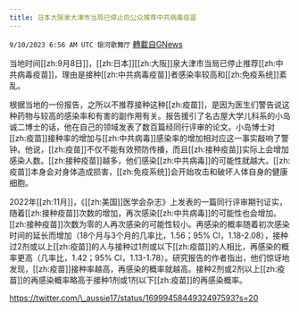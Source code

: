 ```yaml
---
title: 日本大阪泉大津市当局已停止向公众推荐中共病毒疫苗
---
```

`9/10/2023 6:56 AM UTC 银河歌舞厅` [轉載自GNews](https://gnews.org/articles/1670185)

当地时间[[zh:9月8日]]，[[zh:日本]][[zh:大阪]]泉大津市当局已停止推荐[[zh:中共病毒疫苗]]，理由是接种[[zh:中共病毒疫苗]]者感染率较高和[[zh:免疫系统]]紊乱。

根据当地的一份报告，之所以不推荐接种这种[[zh:疫苗]]，是因为医生们警告说这种药物与较高的感染率和有害的副作用有关。报告援引了名古屋大学儿科系的小岛诚二博士的话，他在自己的领域发表了数百篇经同行评审的论文。小岛博士对[[zh:疫苗]]接种率的增加与[[zh:中共病毒]]感染率的增加相对应这一事实敲响了警钟。他说，[[zh:疫苗]]不仅不能有效预防传播，而且[[zh:接种疫苗]]实际上会增加感染人数。[[zh:接种疫苗]]越多，他们感染[[zh:中共病毒]]的可能性就越大。[[zh:疫苗]]本身会对身体造成损害，[[zh:免疫系统]]会开始攻击和破坏人体自身的健康细胞。

2022年[[zh:11月]]，《[[zh:美国]]医学会杂志》上发表的一篇同行评审期刊证实，随着[[zh:接种疫苗]]次数的增加，再次感染[[zh:中共病毒]]的可能性也会增加。[[zh:接种疫苗]]次数为零的人再次感染的可能性较小。再感染的概率随着初次感染时间的延长而增加（18个月与3个月的几率比，1.56；95% CI，1.18-2.08），接种过2剂或以上[[zh:疫苗]]的人与接种过1剂或以下[[zh:疫苗]]的人相比，再感染的概率更高（几率比，1.42；95% CI，1.13-1.78）。研究报告的作者指出，他们惊讶地发现，[[zh:疫苗]]接种率越高，再感染的概率就越高。接种2剂或2剂以上[[zh:疫苗]]的再感染概率略高于接种1剂或1剂以下[[zh:疫苗]]的再感染概率。

https://twitter.com/\_aussie17/status/1699945844932497593?s=20

